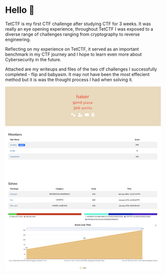 # Hello 👋

TetCTF is my first CTF challenge after studying CTF for 3 weeks. It was really an eye opening experience, throughout TetCTF I was exposed to a diverse range of challenges ranging from cryptography to reverse engineering. 

Reflecting on my experience on TetCTF, it served as an important benchmark in my CTF journey and I hope to learn even more about Cybersecurity in the future. 

Attached are my writeups and files of the two ctf challenges I successfully completed - flip and babyasm. It may not have been the most effecient method but it is was the thought process I had when solving it. 

![team statistics](stats.png)